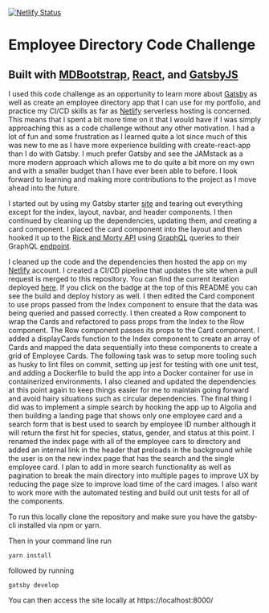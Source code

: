[![Netlify Status](https://api.netlify.com/api/v1/badges/11e6687f-a8a2-45cd-9591-79439a0e231a/deploy-status)](https://app.netlify.com/sites/gatsbyemployeedirectory/deploys)

# Employee Directory Code Challenge

## Built with [MDBootstrap](https://mdbootstrap.com/react/), [React](https://reactjs.org/), and [GatsbyJS](https://gatsbyjs.org)

I used this code challenge as an opportunity to learn more about [Gatsby](https://gatsbyjs.org/) as well as create an employee directory app that I can use for my portfolio, and practice my CI/CD skills as far as [Netlify](https://netlify.com) serverless hosting is concerned. This means that I spent a bit more time on it that I would have if I was simply approaching this as a code challenge without any other motivation. I had a lot of fun and some frustration as I learned quite a lot since much of this was new to me as I have more experience building with create-react-app than I do with Gatsby. I much prefer Gatsby and see the JAMstack as a more modern approach which allows me to do quite a bit more on my own and with a smaller budget than I have ever been able to before. I look forward to learning and making more contributions to the project as I move ahead into the future.

I started out by using my Gatsby starter [site](https://www.gatsbyjs.org/starters/jjcav84/mdbreact-gatsby-starter/) and tearing out everything except for the index, layout, navbar, and header components. I then continued by cleaning up the dependencies, updating them, and creating a card component. I placed the card component into the layout and then hooked it up to the [Rick and Morty API](https://rickandmortyapi) using [GraphQL](https://graphql.org/) queries to their GraphQL [endpoint](https://rickandmorthapi/graphql/).

I cleaned up the code and the dependencies then hosted the app on my [Netlify](https://netlify.com) account. I created a CI/CD pipeline that updates the site when a pull request is merged to this repository. You can find the current iteration deployed [here](https://gatsbyemployeedirectory.netlify.com). If you click on the badge at the top of this README you can see the build and deploy history as well. I then edited the Card component to use props passed from the Index component to ensure that the data was being queried and passed correctly. I then created a Row component to wrap the Cards and refactored to pass props from the Index to the Row component. The Row component passes its props to the Card component. I added a displayCards function to the Index component to create an array of Cards and mapped the data sequentially into these components to create a grid of Employee Cards. The following task was to setup more tooling such as husky to lint files on commit, setting up jest for testing with one unit test, and adding a Dockerfile to build the app into a Docker container for use in containerized environments. I also cleaned and updated the dependencies at this point again to keep things easier for me to maintain going forward and avoid hairy situations such as circular dependencies. The final thing I did was to implement a simple search by hooking the app up to Algolia and then building a landing page that shows only one employee card and a search form that is best used to search by employee ID number although it will return the first hit for species, status, gender, and status at this point. I renamed the index page with all of the employee cars to directory and added an internal link in the header that preloads in the background while the user is on the new index page that has the search and the single employee card. I plan to add in more search functionality as well as pagination to break the main directory into multiple pages to improve UX by reducing the page size to improve load time of the card images. I also want to work more with the automated testing and build out unit tests for all of the components. 

To run this locally clone the repository and make sure you have the gatsby-cli installed via npm or yarn.

Then in your command line run

`yarn install`

followed by running

`gatsby develop`

You can then access the site locally at https://localhost:8000/
